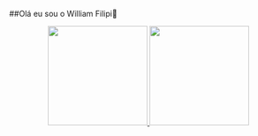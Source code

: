 ##Olá eu sou o William Filipi👋

<div align="center">
  <a href="https://github.com/williamfilipi">
  <img height="180em" src="https://github-readme-stats.vercel.app/api?username=williamfilipi&show_icons=true&theme=dark&include_all_commits=true&count_private=true"/>
  <img height="180em" src="https://github-readme-stats.vercel.app/api/top-langs/?username=williamfilipi&layout=compact&langs_count=7&theme=dark"/>
</div>
